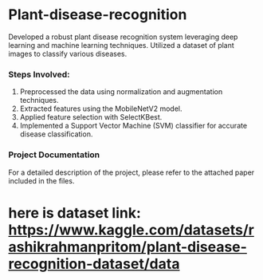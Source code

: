 # Plant-disease-recognition
Developed a robust plant disease recognition system leveraging deep learning and machine learning techniques. Utilized a dataset of plant images to classify various diseases.

### Steps Involved:

1. Preprocessed the data using normalization and augmentation techniques.
2. Extracted features using the MobileNetV2 model.
3. Applied feature selection with SelectKBest.
4. Implemented a Support Vector Machine (SVM) classifier for accurate disease classification.

### Project Documentation

For a detailed description of the project, please refer to the attached paper included in the files.

# here is dataset link: https://www.kaggle.com/datasets/rashikrahmanpritom/plant-disease-recognition-dataset/data
